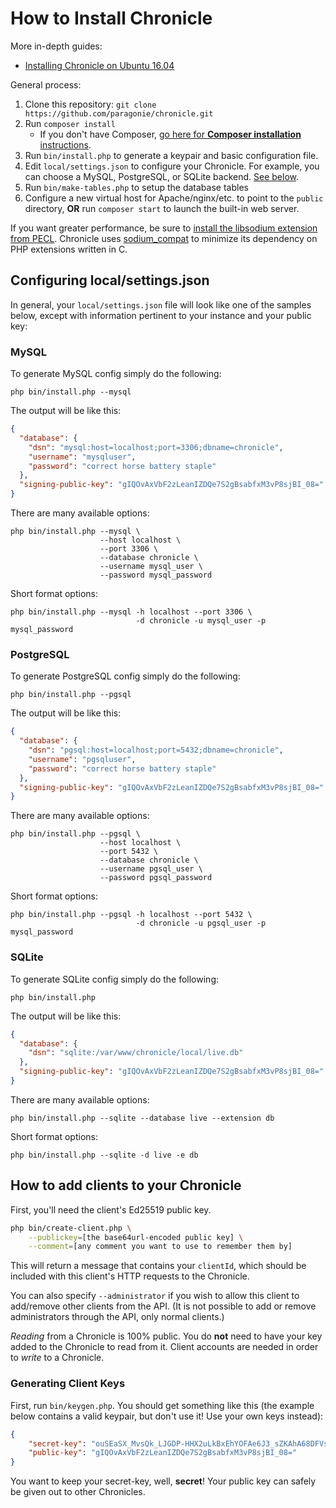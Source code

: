 # How to Install Chronicle

More in-depth guides:

* [Installing Chronicle on Ubuntu 16.04](install-guides/ubuntu-16-04.md)

General process:

1. Clone this repository: `git clone https://github.com/paragonie/chronicle.git`
2. Run `composer install`
   * If you don't have Composer, [go here for **Composer installation** instructions](https://getcomposer.org/download/).
3. Run `bin/install.php` to generate a keypair and basic configuration file.
4. Edit `local/settings.json` to configure your Chronicle. For example, you
   can choose a MySQL, PostgreSQL, or SQLite backend. [See below](#configuring-localsettingsjson).
5. Run `bin/make-tables.php` to setup the database tables 
6. Configure a new virtual host for Apache/nginx/etc. to point to the `public`
   directory, **OR** run `composer start` to launch the built-in web server.

If you want greater performance, be sure to 
[install the libsodium extension from PECL](https://paragonie.com/book/pecl-libsodium/read/00-intro.md#installing-libsodium).
Chronicle uses [sodium_compat](https://github.com/paragonie/sodium_compat) to
minimize its dependency on PHP extensions written in C.

## Configuring local/settings.json

In general, your `local/settings.json` file will look like one of the samples below,
except with information pertinent to your instance and your public key:

### MySQL

To generate MySQL config simply do the following:

```shell
php bin/install.php --mysql
```

The output will be like this:

```json
{
  "database": {
    "dsn": "mysql:host=localhost;port=3306;dbname=chronicle",
    "username": "mysqluser",
    "password": "correct horse battery staple"
  },
  "signing-public-key": "gIQOvAxVbF2zLeanIZDQe7S2gBsabfxM3vP8sjBI_08="
}
```

There are many available options:

```shell
php bin/install.php --mysql \
                    --host localhost \
                    --port 3306 \
                    --database chronicle \
                    --username mysql_user \
                    --password mysql_password
```

Short format options:

```shell
php bin/install.php --mysql -h localhost --port 3306 \
                            -d chronicle -u mysql_user -p mysql_password
```

### PostgreSQL

To generate PostgreSQL config simply do the following:

```shell
php bin/install.php --pgsql
```

The output will be like this:

```json
{
  "database": {
    "dsn": "pgsql:host=localhost;port=5432;dbname=chronicle",
    "username": "pgsqluser",
    "password": "correct horse battery staple"
  },
  "signing-public-key": "gIQOvAxVbF2zLeanIZDQe7S2gBsabfxM3vP8sjBI_08="
}
```

There are many available options:

```shell
php bin/install.php --pgsql \
                    --host localhost \
                    --port 5432 \
                    --database chronicle \
                    --username pgsql_user \
                    --password pgsql_password
```

Short format options:

```shell
php bin/install.php --pgsql -h localhost --port 5432 \
                            -d chronicle -u pgsql_user -p mysql_password
```

### SQLite

To generate SQLite config simply do the following:

```shell
php bin/install.php
```

The output will be like this:

```json
{
  "database": {
    "dsn": "sqlite:/var/www/chronicle/local/live.db"
  },
  "signing-public-key": "gIQOvAxVbF2zLeanIZDQe7S2gBsabfxM3vP8sjBI_08="
}
```
There are many available options:

```shell
php bin/install.php --sqlite --database live --extension db
```

Short format options:

```shell
php bin/install.php --sqlite -d live -e db
```


## How to add clients to your Chronicle

First, you'll need the client's Ed25519 public key.

```sh
php bin/create-client.php \
    --publickey=[the base64url-encoded public key] \
    --comment=[any comment you want to use to remember them by]
```

This will return a message that contains your `clientId`, which should be included
with this client's HTTP requests to the Chronicle.

You can also specify `--administrator` if you wish to allow this client to add/remove
other clients from the API. (It is not possible to add or remove administrators through
the API, only normal clients.)

*Reading* from a Chronicle is 100% public. You do **not** need to have your key added
to the Chronicle to read from it. Client accounts are needed in order to *write*  to
a Chronicle.

### Generating Client Keys

First, run `bin/keygen.php`. You should get something like this (the example below contains
a valid keypair, but don't use it! Use your own keys instead):

```json
{
    "secret-key": "ouSEaSX_MvsQk_LJGDP-HHX2uLkBxEhYOFAe6J3_sZKAhA68DFVsXbMt5qchkNB7tLaAGxpt_Eze8_yyMEj_Tw==",
    "public-key": "gIQOvAxVbF2zLeanIZDQe7S2gBsabfxM3vP8sjBI_08="
}
```

You want to keep your secret-key, well, **secret**! Your public key can safely
be given out to other Chronicles.
